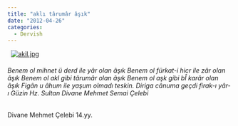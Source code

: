 ```yaml
---
title: "aklı târumâr âşık"
date: "2012-04-26"
categories: 
  - Dervish
---
```


  [![akil.jpg](/uploads/2012/04/akil.jpg)](/uploads/2012/04/akil.jpg "akil.jpg")

###### Benem ol mihnet ü derd ile yâr olan âşık Benem ol fürkat-i hicr ile zâr olan âşık Benem ol akl gibi târumâr olan âşık Benem ol aşk gibi bÎ karâr olan âşık Figân u âhum ile yaşum olmadı teskin. Diriga cânuma geçdi firak-ı yâr-ı Güzin Hz. Sultan Divane Mehmet Semai Çelebi

Divane Mehmet Çelebi 14.yy.
